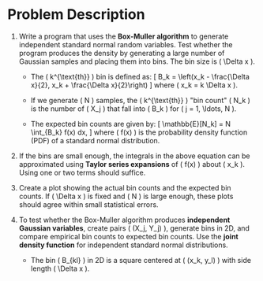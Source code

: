 # Problem Description

1. Write a program that uses the **Box-Muller algorithm** to generate independent standard normal random variables. Test whether the program produces the density by generating a large number of Gaussian samples and placing them into bins. The bin size is \( \Delta x \).  

   - The \( k^{\text{th}} \) bin is defined as:
     \[
     B_k = \left(x_k - \frac{\Delta x}{2}, x_k + \frac{\Delta x}{2}\right)
     \]
     where \( x_k = k \Delta x \).  
   - If we generate \( N \) samples, the \( k^{\text{th}} \) "bin count" \( N_k \) is the number of \( X_j \) that fall into \( B_k \) for \( j = 1, \ldots, N \).  

   - The expected bin counts are given by:
     \[
     \mathbb{E}[N_k] = N \int_{B_k} f(x) dx,
     \]
     where \( f(x) \) is the probability density function (PDF) of a standard normal distribution.

2. If the bins are small enough, the integrals in the above equation can be approximated using **Taylor series expansions** of \( f(x) \) about \( x_k \). Using one or two terms should suffice.  

3. Create a plot showing the actual bin counts and the expected bin counts. If \( \Delta x \) is fixed and \( N \) is large enough, these plots should agree within small statistical errors.

4. To test whether the Box-Muller algorithm produces **independent Gaussian variables**, create pairs \( (X_j, Y_j) \), generate bins in 2D, and compare empirical bin counts to expected bin counts. Use the **joint density function** for independent standard normal distributions.  

   - The bin \( B_{kl} \) in 2D is a square centered at \( (x_k, y_l) \) with side length \( \Delta x \).
